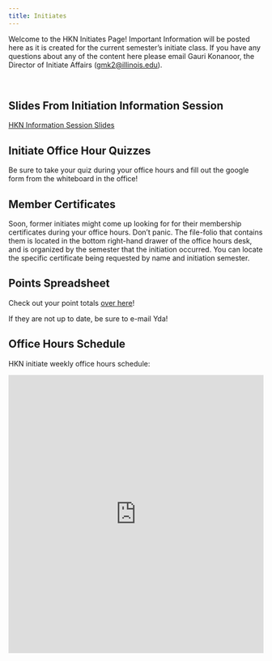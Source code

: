 ```yaml
---
title: Initiates  
---
```


Welcome to the HKN Initiates Page! Important Information will be posted here as it is created for the current semester’s initiate class. If you have any questions about any of the content here please email Gauri Konanoor, the Director of Initiate Affairs (gmk2@illinois.edu).

<br />

Slides From Initiation Information Session
---
[HKN Information Session Slides](https://docs.google.com/presentation/d/1Mqgfye1jbE2LOK9fpRT25_FM8fl3UGgo71JTYh6Ckyk/edit?usp=sharing)

Initiate Office Hour Quizzes
---------------------------
Be sure to take your quiz during your office hours and fill out the google form from the whiteboard in the office!

Member Certificates
---
Soon, former initiates might come up looking for for their membership certificates during your office hours. Don’t panic. The file-folio that contains them is located in the bottom right-hand drawer of the office hours desk, and is organized by the semester that the initiation occurred. You can locate the specific certificate being requested by name and initiation semester.

Points Spreadsheet
---
Check out your point totals [over here](https://docs.google.com/spreadsheets/d/1ZKrPiVwirtU2iX8xhpKUYdfL5wsBDptmHlsBjZr20nY/edit?usp=sharing)!

If they are not up to date, be sure to e-mail Yda!


Office Hours Schedule
---------------------
HKN initiate weekly office hours schedule:

<iframe src="https://docs.google.com/spreadsheets/d/e/2PACX-1vS5TuCV40C9Q6tphIEGK5ZKcyXsTr7PIE62c2FChev7knbts2VxHI-ZBbtFDJi-NPxg7YRKx_ycXbx-/pubhtml?gid=0&amp;single=true&amp;widget=true&amp;headers=false" width="100%" height="550vh" frameborder="0"></iframe>
